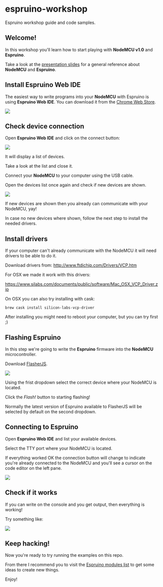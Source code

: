 # espruino-workshop
Espruino workshop guide and code samples.

## Welcome!
In this workshop you'll learn how to start playing with **NodeMCU v1.0** and **Espruino**.

Take a look at the [presentation slides](https://docs.google.com/presentation/d/1fHHawzTsXKqORFoKsoPeVuUxjrIkTUp45e9mtztU_-Q/edit?usp=sharing)
for a general reference about **NodeMCU** and **Espruino**.

## Install Espruino Web IDE

The easiest way to write programs into your **NodeMCU** with Espruino is using **Espruino Web IDE**.
You can download it from the [Chrome Web Store](https://chrome.google.com/webstore/detail/espruino-web-ide/bleoifhkdalbjfbobjackfdifdneehpo).

![](https://cldup.com/2-UW4Wvky--3000x3000.png)

## Check device connection

Open **Espruino Web IDE** and click on the connect button:

![](https://cldup.com/U6vIhXT0ha-2000x2000.png)

It will display a list of devices.

Take a look at the list and close it.

Connect your **NodeMCU** to your computer using the USB cable.

Open the devices list once again and check if new devices are shown.

![](https://cldup.com/fZ1uVOsICn-2000x2000.png)

If new devices are shown then you already can communicate with your NodeMCU, yay!

In case no new devices where shown, follow the next step to install the needed drivers.

## Install drivers

If your computer can't already communicate with the NodeMCU it will need
drivers to be able to do it.

Download drivers from:
http://www.ftdichip.com/Drivers/VCP.htm

For OSX we made it work with this drivers:

https://www.silabs.com/documents/public/software/Mac_OSX_VCP_Driver.zip

On OSX you can also try installing with cask:

`brew cask install silicon-labs-vcp-driver`

After installing you might need to reboot your computer, but you can try first ;)

## Flashing Espruino

In this step we're going to write the **Espruino** firmware into the **NodeMCU** microcontroller.

Download [FlasherJS](https://github.com/thingsSDK/flasher.js).

![](https://cldup.com/POJ4rlJVNA-3000x3000.png)

Using the frist dropdown select the correct device where your NodeMCU is located.

Click the _Flash!_ button to starting flashing!

Normally the latest version of Espruino available to FlasherJS will be selected
by default on the second dropdown.

## Connecting to Espruino

Open **Espruino Web IDE** and list your available devices.

Select the TTY port where your NodeMCU is located.

If everything worked OK the connection button will change to indicate
you're already connected to the NodeMCU and you'll see a cursor on the
code editor on the left pane.

![](https://cldup.com/x33CbeBWPB-3000x3000.png)

## Check if it works

If you can write on the console and you get output, then everything is working!

Try something like:

![](https://cldup.com/emaS8d29GT-2000x2000.png)

## Keep hacking!

Now you're ready to try running the examples on this repo.

From there I recommend you to visit the [Espruino modules list](https://www.espruino.com/Modules)
to get some ideas to create new things.

Enjoy!
